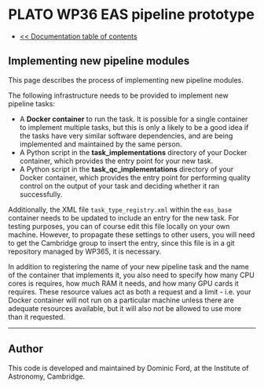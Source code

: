 # PLATO WP36 EAS pipeline prototype

* [<< Documentation table of contents](contents.md)

## Implementing new pipeline modules

This page describes the process of implementing new pipeline modules.

The following infrastructure needs to be provided to implement new pipeline tasks:

* A **Docker container** to run the task. It is possible for a single container to implement multiple tasks, but this is only a likely to be a good idea if the tasks have very similar software dependencies, and are being implemented and maintained by the same person.
* A Python script in the **task_implementations** directory of your Docker container, which provides the entry point for your new task.
* A Python script in the **task_qc_implementations** directory of your Docker container, which provides the entry point for performing quality control on the output of your task and deciding whether it ran successfully.

Additionally, the XML file `task_type_registry.xml` within the `eas_base` container needs to be updated to include an entry for the new task. For testing purposes, you can of course edit this file locally on your own machine. However, to propagate these settings to other users, you will need to get the Cambridge group to insert the entry, since this file is in a git repository managed by WP365, it is necessary.

In addition to registering the name of your new pipeline task and the name of the container that implements it, you also need to specify how many CPU cores is requires, how much RAM it needs, and how many GPU cards it requires. These resource values act as both a request and a limit - i.e. your Docker container will not run on a particular machine unless there are adequate resources available, but it will also not be allowed to use more than it requested.

---

## Author

This code is developed and maintained by Dominic Ford, at the Institute of Astronomy, Cambridge.
